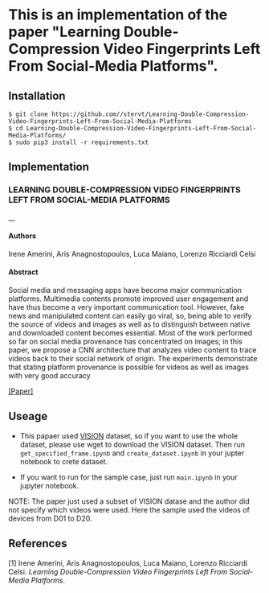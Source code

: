 # This is an implementation of the paper "Learning Double-Compression Video Fingerprints Left From Social-Media Platforms".

## Installation
    $ git clone https://github.com//stervt/Learning-Double-Compression-Video-Fingerprints-Left-From-Social-Media-Platforms
    $ cd Learning-Double-Compression-Video-Fingerprints-Left-From-Social-Media-Platforms/
    $ sudo pip3 install -r requirements.txt

## Implementation   
### LEARNING DOUBLE-COMPRESSION VIDEO FINGERPRINTS LEFT FROM SOCIAL-MEDIA PLATFORMS
__

#### Authors
Irene Amerini, Aris Anagnostopoulos, Luca Maiano, Lorenzo Ricciardi Celsi
#### Abstract
Social media and messaging apps have become major communication platforms. Multimedia contents promote improved user engagement and have thus become a very important communication tool. However, fake news and manipulated content can easily go viral, so, being able to verify the source of videos and images as well as to distinguish between native and downloaded content becomes essential. Most of the work performed so far on social media provenance has concentrated on images; in this paper, we propose a CNN architecture that analyzes video content to trace videos back to their social network of origin. The experiments demonstrate that stating platform provenance is possible for videos as well as images with very good accuracy

[[Paper]](https://ieeexplore.ieee.org/document/9413366) 

## Useage
* This papaer used [VISION](https://lesc.dinfo.unifi.it/en/datasets) dataset, so if you want to use the whole dataset, please use wget to download the VISION dataset. Then run `get_specified_frame.ipynb` and `create_dataset.ipynb` in your jupter notebook to crete dataset.

* If you want to run for the sample case, just run `main.ipynb` in your jupyter notebook.

NOTE: The paper just used a subset of VISION datase and the author did not specify which videos were used. Here the sample used the videos of devices from D01 to D20.

## References
[1] Irene Amerini, Aris Anagnostopoulos, Luca Maiano, Lorenzo Ricciardi Celsi. *Learning Double-Compression Video Fingerprints Left From Social-Media Platforms*.   